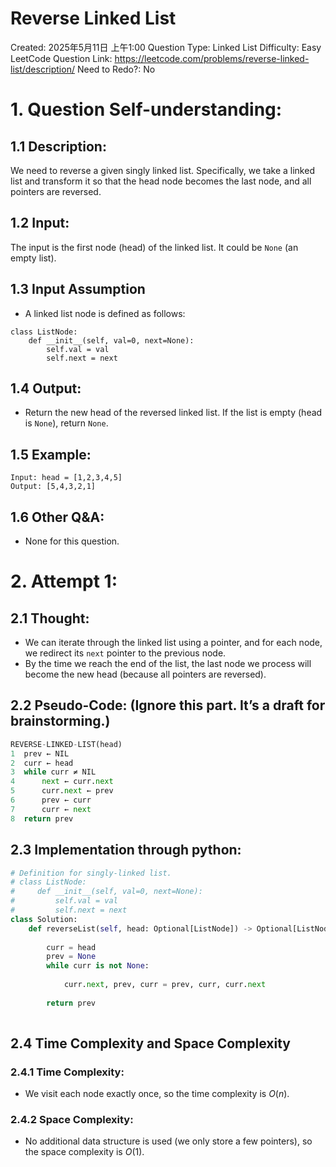 # Reverse Linked List

Created: 2025年5月11日 上午1:00
Question Type: Linked List
Difficulty: Easy
LeetCode Question Link: https://leetcode.com/problems/reverse-linked-list/description/
Need to Redo?: No

# **1. Question Self-understanding:**

## 1.1 Description:

We need to reverse a given singly linked list. Specifically, we take a linked list and transform it so that the head node becomes the last node, and all pointers are reversed.

## 1.2 Input:

The input is the first node (head) of the linked list. It could be `None` (an empty list).

## 1.3 Input Assumption

- A linked list node is defined as follows:

```
class ListNode:
    def __init__(self, val=0, next=None):
        self.val = val
        self.next = next

```

## 1.4 Output:

- Return the new head of the reversed linked list. If the list is empty (head is `None`), return `None`.

## 1.5 Example:

```
Input: head = [1,2,3,4,5]
Output: [5,4,3,2,1]
```

## 1.6 Other Q&A:

- None for this question.

# 2. Attempt 1:

## 2.1 Thought:

- We can iterate through the linked list using a pointer, and for each node, we redirect its `next` pointer to the previous node.
- By the time we reach the end of the list, the last node we process will become the new head (because all pointers are reversed).

## 2.2 Pseudo-Code: (**Ignore this part. It’s a draft for brainstorming.**)

```python
REVERSE-LINKED-LIST(head)
1  prev ← NIL
2  curr ← head
3  while curr ≠ NIL
4      next ← curr.next
5      curr.next ← prev
6      prev ← curr
7      curr ← next
8  return prev

```

## 2.3 Implementation through python:

```python
# Definition for singly-linked list.
# class ListNode:
#     def __init__(self, val=0, next=None):
#         self.val = val
#         self.next = next
class Solution:
    def reverseList(self, head: Optional[ListNode]) -> Optional[ListNode]:
        
        curr = head
        prev = None
        while curr is not None:
            
            curr.next, prev, curr = prev, curr, curr.next
            
        return prev
    
```

## 2.4 Time Complexity and Space Complexity

### 2.4.1 Time Complexity:

- We visit each node exactly once, so the time complexity is  $O(n)$.

### 2.4.2 Space Complexity:

- No additional data structure is used (we only store a few pointers), so the space complexity is $O(1)$.